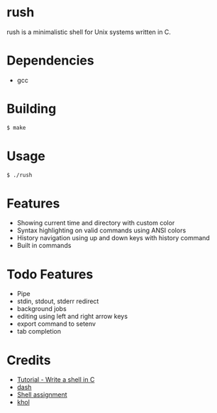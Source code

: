 # rush

rush is a minimalistic shell for Unix systems written in C.

# Dependencies
- gcc

# Building
```sh
$ make
```

# Usage
```sh
$ ./rush
```

# Features
- Showing current time and directory with custom color
- Syntax highlighting on valid commands using ANSI colors
- History navigation using up and down keys with history command
- Built in commands

# Todo Features
- Pipe
- stdin, stdout, stderr redirect
- background jobs
- editing using left and right arrow keys
- export command to setenv
- tab completion

# Credits
- [Tutorial - Write a shell in C](https://brennan.io/2015/01/16/write-a-shell-in-c/)
- [dash](https://github.com/danishprakash/dash)
- [Shell assignment](https://www.cs.cornell.edu/courses/cs414/2004su/homework/shell/shell.html)
- [khol](https://github.com/SanketDG/khol/)
